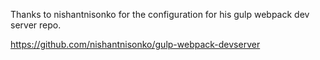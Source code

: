 Thanks to nishantnisonko for the configuration for his gulp webpack dev server repo.

https://github.com/nishantnisonko/gulp-webpack-devserver